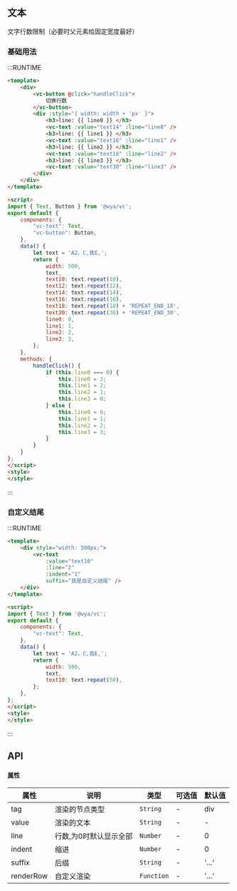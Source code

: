 ## 文本
文字行数限制（必要时父元素给固定宽度最好）

### 基础用法
:::RUNTIME
```html
<template>
	<div>
		<vc-button @click="handleClick">
			切换行数
		</vc-button>
		<div :style="{ width: width + 'px' }">
			<h3>line: {{ line0 }} </h3>
			<vc-text :value="text14" :line="line0" />
			<h3>line: {{ line1 }} </h3>
			<vc-text :value="text16" :line="line1" />
			<h3>line: {{ line2 }} </h3>
			<vc-text :value="text18" :line="line2" />
			<h3>line: {{ line3 }} </h3>
			<vc-text :value="text30" :line="line3" />
		</div>
	</div>
</template>

<script>
import { Text, Button } from '@wya/vc';
export default {
	components: {
		"vc-text": Text,
		"vc-button": Button,
    },
	data() {
		let text = 'A2，C,我E,';
		return {
			width: 500,
			text,
			text10: text.repeat(10),
			text12: text.repeat(12),
			text14: text.repeat(14),
			text16: text.repeat(16),
			text18: text.repeat(18) + 'REPEAT_END_18',
			text30: text.repeat(30) + 'REPEAT_END_30',
			line0: 0,
			line1: 1,
			line2: 2,
			line3: 3,
		};
	},
	methods: {
		handleClick() {
			if (this.line0 === 0) {
				this.line0 = 3;
				this.line1 = 2;
				this.line2 = 1;
				this.line3 = 0;
			} else {
				this.line0 = 0;
				this.line1 = 1;
				this.line2 = 2;
				this.line3 = 3;
			}
		}
	}
};
</script>
<style>
</style>
```
:::

### 自定义结尾
:::RUNTIME
```html
<template>
	<div style="width: 500px;">
		<vc-text 
			:value="text10" 
			:line="2"
			:indent="1"
			suffix="我是自定义结尾" />
	</div>
</template>

<script>
import { Text } from '@wya/vc';
export default {
	components: {
		"vc-text": Text,
    },
	data() {
		let text = 'A2，C,我E,';
		return {
			width: 500,
			text,
			text10: text.repeat(50),
		};
	},
};
</script>
<style>
</style>
```
:::


## API

#### 属性

属性 | 说明 | 类型 | 可选值 | 默认值
---|---|---|---|---
tag | 渲染的节点类型 | `String` | - | div
value | 渲染的文本 | `String` | - | -
line | 行数,为0时默认显示全部 | `Number` | - | 0
indent | 缩进 | `Number` | - | 0
suffix | 后缀 | `String` | - | '...'
renderRow | 自定义渲染 | `Function` | - | '...'

